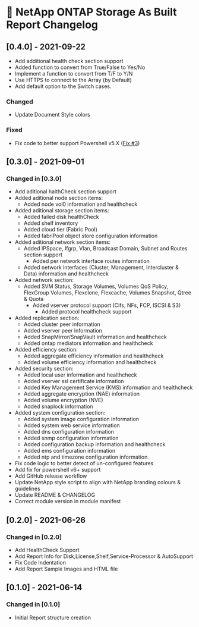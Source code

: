 # :arrows_counterclockwise: NetApp ONTAP Storage As Built Report Changelog

## [0.4.0] - 2021-09-22

- Add additional health check section support
- Added function to convert from True/False to Yes/No
- Implement a function to convert from T/F to Y/N
- Use HTTPS to connect to the Array (by Default)
- Add default option to the Switch cases.

### Changed

- Update Document Style colors

### Fixed

- Fix code to better support Powershell v5.X ([Fix #3](https://github.com/AsBuiltReport/AsBuiltReport.NetApp.ONTAP/issues/3))

## [0.3.0] - 2021-09-01

### Changed in [0.3.0]

- Add aditional halthCheck section support
- Added aditional node section items:
  - Added node vol0 information and healthcheck
- Added aditional storage section items:
  - Added failed disk healthCheck
  - Added shelf inventory
  - Added cloud tier (Fabric Pool)
  - Added fabriPool object store configuration information
- Added aditional network section items:
  - Added IPSpace, Ifgrp, Vlan, Broadcast Domain, Subnet and Routes section support
    - Added per network interface routes information
  - Added network interfaces (Cluster, Management, Intercluster & Data) information and healthcheck
- Added network section:
  - Added SVM Status, Storage Volumes, Volumes QoS Policy, FlexGroup Volumes, Flexclone, Flexcache, Volumes Snapshot, Qtree & Quota
    - Added vserver protocol support (Cifs, NFs, FCP, ISCSI & S3)
      - Added protocol healthcheck support
- Added replication section:
  - Added cluster peer information
  - Added vserver peer information
  - Added SnapMirror/SnapVault information and healthcheck
  - Added ontap mediators information and healthcheck
- Added efficiency section:
  - Added aggregate efficiency information and healthcheck
  - Added volume efficiency information and healthcheck
- Added security section:
  - Added local user information and healthcheck
  - Added vserver ssl certificate information
  - Added Key Management Service (KMS) information and healthcheck
  - Added aggregate encryption (NAE) information
  - Added volume encryption (NVE)
  - Added snaplock information
- Added system configuration section:
  - Added system image configuration information
  - Added system web service information
  - Added dns configuration information
  - Added snmp configuration information
  - Added configuration backup information and healthcheck
  - Added ems configuration information
  - Added ntp and timezone configuration information
- Fix code logic to better detect of un-configured features
- Add fix for powershell v6+ support
- Add GitHub release workflow
- Update NetApp style script to align with NetApp branding colours & guidelines
- Update README & CHANGELOG
- Correct module version in module manifest

## [0.2.0] - 2021-06-26

### Changed in [0.2.0]

- Add HealthCheck Support
- Add Report Info for Disk,License,Shelf,Service-Processor & AutoSupport
- Fix Code Indentation
- Add Report Sample Images and HTML file

## [0.1.0] - 2021-06-14

### Changed in [0.1.0]

- Initial Report structure creation
